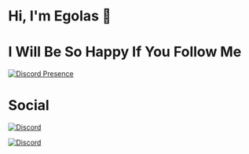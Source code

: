 <h1>Hi, I'm Egolas 👋</h1>

<h1>I Will Be So Happy If You Follow Me</h1>

<div>
  
[![Discord Presence](https://lanyard-profile-readme.vercel.app/api/705355571209175071)](https://discord.com/users/705355571209175071)
  
</div>

<h1> Social </h1>

[![Discord](https://img.shields.io/discord/591914197219016707.svg?label=Discord&logo=Discord&colorB=7289da&style=for-the-badge)](https://discord.com/users/705355571209175071)

[![Discord](https://img.shields.io/badge/%3CServer%3E-%237289DA.svg?style=for-the-badge&logo=discord&logoColor=white)](https://discord.com/users/705355571209175071)
